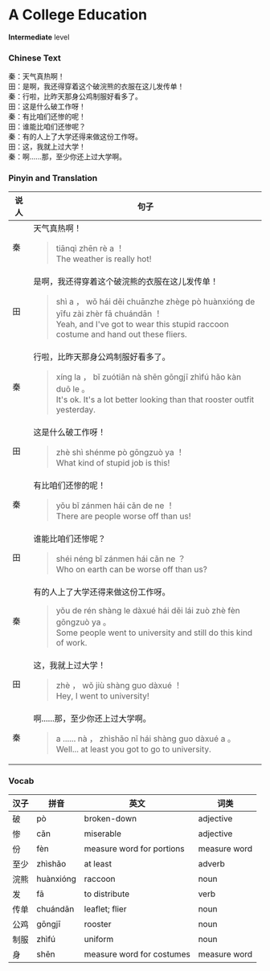 # A College Education
**Intermediate** level
### Chinese Text
秦：天气真热啊！<br />田：是啊，我还得穿着这个破浣熊的衣服在这儿发传单！<br />秦：行啦，比昨天那身公鸡制服好看多了。<br />田：这是什么破工作呀！<br />秦：有比咱们还惨的呢！<br />田：谁能比咱们还惨呢？<br />秦：有的人上了大学还得来做这份工作呀。<br />田：这，我就上过大学！<br />秦：啊......那，至少你还上过大学啊。

### Pinyin and Translation
|说人|句子|
|----|----|
|秦|天气真热啊！<blockquote>tiānqì zhēn rè a ！<br />The weather is really hot!</blockquote>|
|田|是啊，我还得穿着这个破浣熊的衣服在这儿发传单！<blockquote>shì a ， wǒ hái děi chuānzhe zhège pò huànxióng de yīfu zài zhèr fā chuándān ！<br />Yeah, and I've got to wear this stupid raccoon costume and hand out these fliers.</blockquote>|
|秦|行啦，比昨天那身公鸡制服好看多了。<blockquote>xíng la ， bǐ zuótiān nà shēn gōngjī zhìfú hǎo kàn duō le 。<br />It's ok. It's a lot better looking than that rooster outfit yesterday.</blockquote>|
|田|这是什么破工作呀！<blockquote>zhè shì shénme pò gōngzuò ya ！<br />What kind of stupid job is this!</blockquote>|
|秦|有比咱们还惨的呢！<blockquote>yǒu bǐ zánmen hái cǎn de ne ！<br />There are people worse off than us!</blockquote>|
|田|谁能比咱们还惨呢？<blockquote>shéi néng bǐ zánmen hái cǎn ne ？<br />Who on earth can be worse off than us?</blockquote>|
|秦|有的人上了大学还得来做这份工作呀。<blockquote>yǒu de rén shàng le dàxué hái děi lái zuò zhè fèn gōngzuò ya 。<br />Some people went to university and still do this kind of work.</blockquote>|
|田|这，我就上过大学！<blockquote>zhè ， wǒ jiù shàng guo dàxué ！<br />Hey, I went to university!</blockquote>|
|秦|啊......那，至少你还上过大学啊。<blockquote>a ...... nà ， zhìshǎo nǐ hái shàng guo dàxué a 。<br />Well... at least you got to go to university.</blockquote>|
### Vocab
|汉子|拼音|英文|词类|
|----|----|----|----|
|破|pò|broken-down|adjective|
|惨|cǎn|miserable|adjective|
|份|fèn|measure word for portions|measure word|
|至少|zhìshǎo|at least|adverb|
|浣熊|huànxióng|raccoon|noun|
|发|fā|to distribute|verb|
|传单|chuándān|leaflet; flier|noun|
|公鸡|gōngjī|rooster|noun|
|制服|zhìfú|uniform|noun|
|身|shēn|measure word for costumes|measure word|